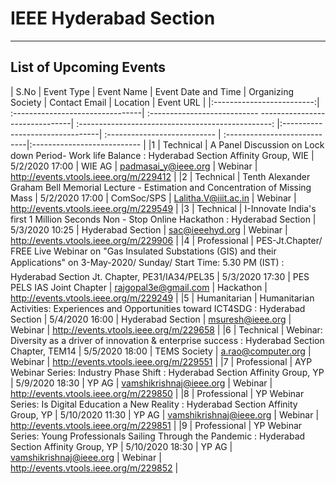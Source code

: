 # IEEE Hyderabad Section
---

## List of Upcoming Events
| S.No                     | Event Type                     |               Event Name                        |      Event Date and Time  | Organizing Society         | Contact Email               | Location                   | Event URL       |
|:-------------------------:| :--------------------------------| :--------------------------- -------------------------------| :------------------------------------------------:              |:--------------------------------| :--------------------------- | :----------------------------|:--------------------------- |
|1	| Technical |	A Panel Discussion on Lock down Period- Work life Balance    : Hyderabad Section Affinity Group, WIE |	5/2/2020 17:00 |	WIE AG	| <padmasai_y@ieee.org> |	Webinar |	<http://events.vtools.ieee.org/m/229412> |
|2	| Technical |	Tenth Alexander Graham Bell Memorial Lecture - Estimation and Concentration of Missing Mass |	5/2/2020 17:00 |	ComSoc/SPS	| <Lalitha.V@iiit.ac.in> |	Webinar |	<http://events.vtools.ieee.org/m/229549> |
|3	| Technical |	I-Innovate India's first 1 Million Seconds Non - Stop Online Hackathon : Hyderabad Section |	5/3/2020 10:25 |	Hyderabad Section	| <sac@ieeehyd.org> |	Webinar |	<http://events.vtools.ieee.org/m/229906> |
|4	| Professional |	PES-Jt.Chapter/ FREE Live Webinar on "Gas Insulated Substations (GIS) and their Applications" on 3-May-2020/ Sunday/ Start Time: 5.30 PM (IST) : Hyderabad Section Jt. Chapter, PE31/IA34/PEL35 |	5/3/2020 17:30 |	PES PELS IAS Joint Chapter	| <rajgopal3e@gmail.com> |	Hackathon |	<http://events.vtools.ieee.org/m/229249> |
|5	| Humanitarian |	Humanitarian Activities: Experiences and Opportunities toward ICT4SDG : Hyderabad Section |	5/4/2020 16:00 |	Hyderabad Section	| <msuresh@ieee.org> |	Webinar |	<http://events.vtools.ieee.org/m/229658> |
|6	| Technical |	Webinar: Diversity as a driver of innovation & enterprise success : Hyderabad Section Chapter, TEM14 |	5/5/2020 18:00 |	TEMS Society	| <a.rao@computer.org> |	Webinar |	<http://events.vtools.ieee.org/m/229551> |
|7	| Professional |	AYP Webinar Series: Industry Phase Shift : Hyderabad Section Affinity Group, YP |	5/9/2020 18:30 |	YP AG	| <vamshikrishnaj@ieee.org> |	Webinar |	<http://events.vtools.ieee.org/m/229850> |
|8	| Professional |	YP Webinar Series: Is Digital Education a New Reality : Hyderabad Section Affinity Group, YP |	5/10/2020 11:30 |	YP AG	| <vamshikrishnaj@ieee.org> |	Webinar |	<http://events.vtools.ieee.org/m/229851> |
|9	| Professional |	YP Webinar Series: Young Professionals Sailing Through the Pandemic : Hyderabad Section Affinity Group, YP |	5/10/2020 18:30 |	YP AG	| <vamshikrishnaj@ieee.org> |	Webinar |	<http://events.vtools.ieee.org/m/229852> |




